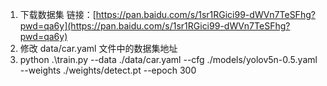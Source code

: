 1. 下载数据集 链接：[https://pan.baidu.com/s/1sr1RGici99-dWVn7TeSFhg?pwd=qa6y](https://pan.baidu.com/s/1sr1RGici99-dWVn7TeSFhg?pwd=qa6y)
2. 修改 data/car.yaml 文件中的数据集地址
3. python .\train.py --data ./data/car.yaml --cfg ./models/yolov5n-0.5.yaml --weights ./weights/detect.pt --epoch 300